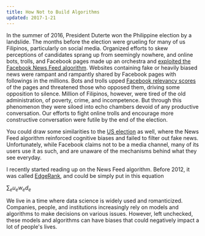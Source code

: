 ```yaml
---
title: How Not to Build Algorithms
updated: 2017-1-21
---
```


In the summer of 2016, President Duterte won the Philippine election by a landslide. The months before the election were grueling for many of us Filipinos, particularly on social media. Organized efforts to skew perceptions of candidates sprang up from seemingly nowhere, and online bots, trolls, and Facebook pages made up an orchestra and [exploited the Facebook News Feed algorithm](http://www.rappler.com/newsbreak/148536-facebook-algorithms-impact-democracy). Websites containing fake or heavily biased news were rampant and rampantly shared by Facebook pages with followings in the millions. Bots and trolls upped [Facebook relevancy scores](http://www.slate.com/articles/technology/cover_story/2016/01/how_facebook_s_news_feed_algorithm_works.html) of the pages and threatened those who opposed them, driving some opposition to silence. Million of Filipinos, however, were tired of the old administration, of poverty, crime, and incompetence. But through this phenomenon they were siloed into echo chambers devoid of any productive conversation. Our efforts to fight online trolls and encourage more constructive conversation were futile by the end of the election.

You could draw some similarities to the [US election](https://www.nytimes.com/2016/08/28/magazine/inside-facebooks-totally-insane-unintentionally-gigantic-hyperpartisan-political-media-machine.html) as well, where the News Feed algorithm reinforced cognitive biases and failed to filter out fake news. Unfortunately, while Facebook claims not to be a media channel, many of its users use it as such, and are unaware of the mechanisms behind what they see everyday.

I recently started reading up on the News Feed algorithm. Before 2012, it was called [EdgeRank](https://en.wikipedia.org/wiki/EdgeRank), and could be simply put in this equation

$\sum_{e} u_e w_e d_e$


We live in a time where data science is widely used and romanticized. Companies, people, and institutions increasingly rely on models and algorithms to make decisions on various issues. However, left unchecked, these models and algorithms can have biases that could negatively impact a lot of people's lives.
